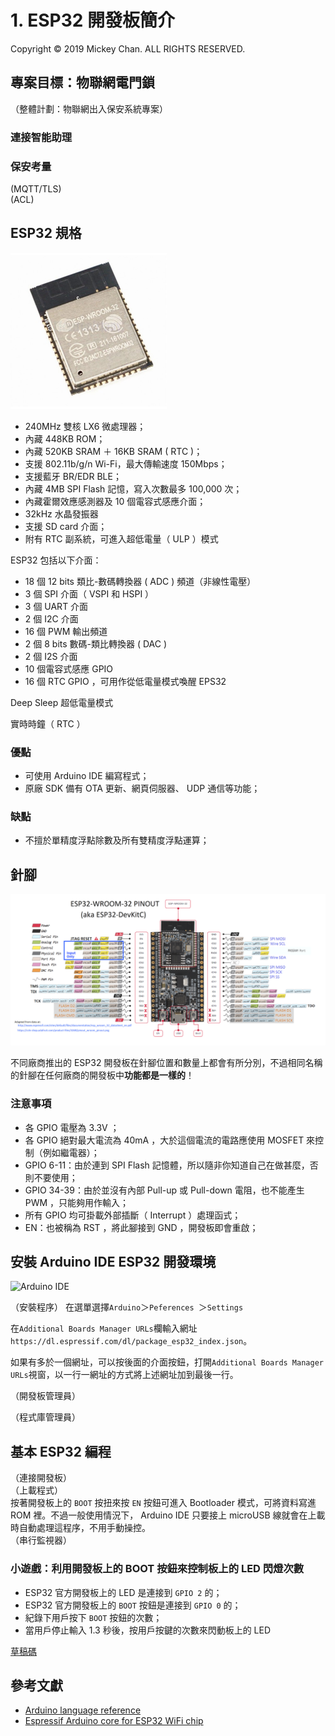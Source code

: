 # 1. ESP32 開發板簡介
Copyright &copy; 2019 Mickey Chan. ALL RIGHTS RESERVED.  

## 專案目標：物聯網電門鎖
（整體計劃：物聯網出入保安系統專案）   

### 連接智能助理
  
### 保安考量
(MQTT/TLS)  
(ACL)  

## ESP32 規格
<img src="esp-wroom-32.jpg" width="250" alt="ESP-WROOM-32 模組" title="ESP-WROOM-32 模組" />

* 240MHz 雙核 LX6 微處理器；
* 內藏 448KB ROM；
* 內藏 520KB SRAM ＋ 16KB SRAM ( RTC )；
* 支援 802.11b/g/n Wi-Fi，最大傳輸速度 150Mbps；
* 支援藍牙 BR/EDR BLE；
* 內藏 4MB SPI Flash 記憶，寫入次數最多 100,000 次；
* 內藏霍爾效應感測器及 10 個電容式感應介面；
* 32kHz 水晶發振器
* 支援 SD card 介面；
* 附有 RTC 副系統，可進入超低電量（ ULP ）模式

ESP32 包括以下介面：

* 18 個 12 bits 類比-數碼轉換器 ( ADC ) 頻道（非線性電壓）
* 3 個 SPI 介面（ VSPI 和 HSPI ）
* 3 個 UART 介面
* 2 個 I2C 介面
* 16 個 PWM 輸出頻道
* 2 個 8 bits 數碼-類比轉換器 ( DAC )
* 2 個 I2S 介面
* 10 個電容式感應 GPIO
* 16 個 RTC GPIO ，可用作從低電量模式喚醒 EPS32

Deep Sleep 超低電量模式

實時時鐘（ RTC ）

### 優點
* 可使用 Arduino IDE 編寫程式；
* 原廠 SDK 備有 OTA 更新、網頁伺服器、 UDP 通信等功能；

### 缺點
* 不擅於單精度浮點除數及所有雙精度浮點運算；

## 針腳
![ESP32 Pinmap](esp32-pinout-v2.png?raw=true "ESP32 Pinmap")

不同廠商推出的 ESP32 開發板在針腳位置和數量上都會有所分別，不過相同名稱的針腳在任何廠商的開發板中**功能都是一樣的**！

### 注意事項
* 各 GPIO 電壓為 3.3V ；
* 各 GPIO 絕對最大電流為 40mA ，大於這個電流的電路應使用 MOSFET 來控制（例如繼電器）；
* GPIO 6-11：由於連到 SPI Flash 記憶體，所以隨非你知道自己在做甚麼，否則不要使用；
* GPIO 34-39：由於並沒有內部 Pull-up 或 Pull-down 電阻，也不能產生 PWM ，只能夠用作輸入；
* 所有 GPIO 均可掛載外部插斷（ Interrupt ）處理函式；
* EN：也被稱為 RST ，將此腳接到 GND ，開發板即會重啟；

## 安裝 Arduino IDE ESP32 開發環境
![Arduino IDE](https://raw.githubusercontent.com/espressif/arduino-esp32/master/docs/arduino-ide/win-screenshots/arduino-ide.png "Arduino IDE")

（安裝程序） 
在選單選擇`Arduino`＞`Peferences `＞`Settings`

在`Additional Boards Manager URLs`欄輸入網址`https://dl.espressif.com/dl/package_esp32_index.json`。

如果有多於一個網址，可以按後面的介面按鈕，打開`Additional Boards Manager URLs`視窗，以一行一網址的方式將上述網址加到最後一行。

（開發板管理員）

（程式庫管理員）  

## 基本 ESP32 編程
（連接開發板）  
（上載程式）  
按著開發板上的 `BOOT` 按扭來按 `EN` 按鈕可進入 Bootloader 模式，可將資料寫進 ROM 裡。不過一般使用情況下， Arduino IDE 只要接上 microUSB 線就會在上載時自動處理這程序，不用手動操控。  
（串行監視器）  

### 小遊戲：利用開發板上的 BOOT 按鈕來控制板上的 LED 閃燈次數
* ESP32 官方開發板上的 LED 是連接到 `GPIO 2` 的；
* ESP32 官方開發板上的 `BOOT` 按鈕是連接到 `GPIO 0` 的；
* 紀錄下用戶按下 `BOOT` 按鈕的次數；
* 當用戶停止輸入 1.3 秒後，按用戶按鍵的次數來閃動板上的 LED

[草稿碼](session_1.ino)

## 參考文獻
* [Arduino language reference](https://www.arduino.cc/en/Reference/HomePage)
* [Espressif Arduino core for ESP32 WiFi chip](https://github.com/espressif/arduino-esp32)
